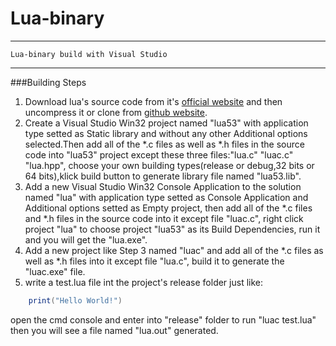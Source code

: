 # Lua-binary
---
    Lua-binary build with Visual Studio
---

###Building Steps
1. Download lua's source code from it's [official website](https://www.lua.org) and then uncompress it or clone from [github website](https://www.github.com/lua/lua).
2. Create a Visual Studio Win32 project named "lua53" with application type setted as Static library and without any other Additional options selected.Then add all of the *.c files as well as *.h files in the source code into "lua53" project except these three files:"lua.c" "luac.c" "lua.hpp", choose your own building types(release or debug,32 bits or 64 bits),klick build button to generate library file named "lua53.lib".
3. Add a new Visual Studio Win32 Console Application to the solution named "lua" with application type setted as Console Application and Additional options setted as Empty project, then add all of the *.c files and *.h files in the source code into it except file "luac.c", right click project "lua" to choose project "lua53" as its Build Dependencies, run it and you will get the "lua.exe".
4. Add a new project like Step 3 named "luac" and add all of the *.c files as well as *.h files into it except file "lua.c", build it to generate the "luac.exe" file.
5. write a test.lua file int the project's release folder just like:

```lua
	print("Hello World!")
```

open the cmd console and enter into "release" folder to run "luac test.lua" then you will see a file named "lua.out" generated.
